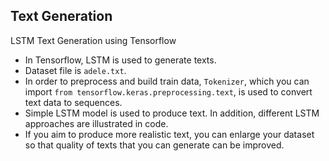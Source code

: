 ## Text Generation
LSTM Text Generation using Tensorflow
- In Tensorflow, LSTM is used to generate texts.
- Dataset file is `adele.txt`.
- In order to preprocess and build train data, `Tokenizer`, which you can import `from tensorflow.keras.preprocessing.text`, is used to convert text data to sequences.
- Simple LSTM model is used to produce text. In addition, different LSTM approaches are illustrated in code.
- If you aim to produce more realistic text, you can enlarge your dataset so that quality of texts that you can generate can be improved.
